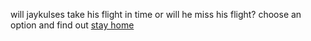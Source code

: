 will jaykulses take his flight in time or will he miss his flight? choose an option and find out
[stay home](miss-flight.md) 

